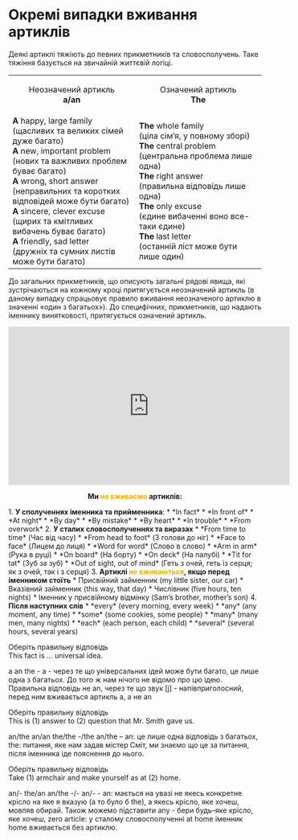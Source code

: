 # Окремi випадки вживання артиклiв

Деякi артиклi тяжiють до певних прикметникiв та словосполучень. Таке тяжiння базується на звичайнiй життєвiй логiцi.

<table width="400">
<tr>
<td width="50%"><p align="center">Неозначений артикль<br><b>a/an</b><p></td>
<td width="50%"><p align="center">Означений артикль<br><b>The</b><p></td>
</tr>
<tr>
<td width="50%"><b>A</b> happy, large family<br> (щасливих та великих сiмей дуже багато)<br>
<b>A</b> new, important problem<br> (нових та важливих проблем буває багато)<br>
<b>A</b> wrong, short answer<br> (неправильних та коротких вiдповiдей може бути багато)<br>
<b>A</b> sincere, clever excuse<br> (щирих та кмiтливих вибачень буває багато)<br>
<b>A</b> friendly, sad letter<br> (дружнiх та сумних листiв може бути багато)</td>
<td width="50%"><b>The</b> whole family<br> (цiла сiм’я, у повному зборi)<br>
<b>The</b> central problem<br> (центральна проблема лише одна)<br>
<b>The</b> right answer<br> (правильна вiдповiдь лише одна)<br>
<b>The</b> only excuse<br> (єдине вибаченнi воно все-таки єдине)<br>
<b>The</b> last letter<br> (останнiй лiст може бути лише один)</td>
</tr>
</table>

До <span class="p1">загальних прикметникiв</span>, що описують загальнi рядовi явища, якi зустрiчаються на кожному кроцi притягується неозначений артикль (в даному випадку спрацьовує правило вживання неозначеного артиклю в значеннi «один з багатьох»). До <span class="p1">специфiчних, прикметникiв, що надають iменнику винятковостi</span>, притягується означений артикль.

<div class="fluidMedia">
<iframe align="center" width="560" height="315" src="https://www.youtube.com/embed/jT6CN7E38O8" frameborder="0" allowfullscreen></iframe>
</div>
<div class="popup">
</div>

<p align="center"><b>Ми <font color="FAAF00">не вживаємо</font> артиклiв:</b></p>
1. <b>У сполученнях <span class="p1">iменника</span> та <span class="p1">прийменника</span></b>:
 * *In fact*
 * *In front of*
 * *At night*
 * *By day*
 * *By mistake*
 * *By heart*
 * *In trouble*
 * *From overwork*
2. <b>У сталих словосполученнях та виразах</b>
 * *From time to time* (Час вiд часу)
 * *From head to foot* (З голови до нiг)
 * *Face to face* (Лицем до лиця)
 * *Word for word* (Слово в слово)
 * *Arm in arm* (Рука в руцi)
 * *On board* (На борту)
 * *On deck* (На палубi)
 * *Tit for tat* (Зуб за зуб)
 * *Out of sight, out of mind* (Геть з очей, геть iз серця; як з очей, так i з серця)
3. <b>Артиклi <font color="#FAAF00">не вживаються</font>, якщо перед iменником стоїть</b>
 * Присвiйний займенник (my little sister, our car)
 * Вказiвний займенник (this way, that day)
 * Числiвник (five hours, ten nights)
 * Iменник у присвiйному вiдмiнку (Sam’s brother, mother’s son)
4. <b>Пiсля наступних слiв</b>
 * *every* (every morning, every week)
 * *any* (any moment, any time)
 * *some* (some cookies, some people)
 * *many* (many men, many nights)
 * *each* (each person, each child)
 * *several* (several hours, several years)



<quiz correctLabel="correct" incorrectLabel="incorrect" checkLabel="check">
    <question text="">
    <p>Оберіть правильну відповідь<br>This fact is ... universal idea.</p>
    <answer correct>a</answer>
    <answer>an</answer>
    <answer>the</answer>
    <answer>-</answer>
    <explanation>
    а -  через те що універсальних ідей може бути багато, це лише одна з багатьох. До того ж нам нічого не відомо про цю ідею. Правильна відповідь не an, через те що звук  [j]  - напівприголосний, перед ним вживається артикль а, a не an</explanation>
    </question>
    <question text="">
    <p>Оберіть правильну відповідь<br>This is (1) answer to (2) question that Mr. Smith gave us.</p>
    <answer correct>an/the</answer>
    <answer>an/an</answer>
    <answer>the/the</answer>
    <answer>-/the</answer>
    <explanation>an/the – an: це лише одна відповідь з багатьох, the: питання, яке нам задав містер Сміт, ми знаємо що це за питання, після іменника іде пояснення до нього.</explanation>
    </question>
    <question text="">
    <p>Оберіть правильну відповідь<br>Take (1) armchair and make yourself as at (2) home.</p>
    <answer correct>an/-</answer>
    <answer>the/an</answer>
    <answer>an/the</answer>
    <answer>-/-</answer>
    <explanation>an/- - an: мається на увазі не якесь конкретне крісло на яке я вказую (а то було б the), а якесь крісло, яке хочеш, мовляв обирай. Також можемо підставити any - бери будь–яке крісло, яке хочеш, zero article: у сталому словосполученні at home іменник home вживається без артиклю. </explanation>
    </question>
</quiz>
